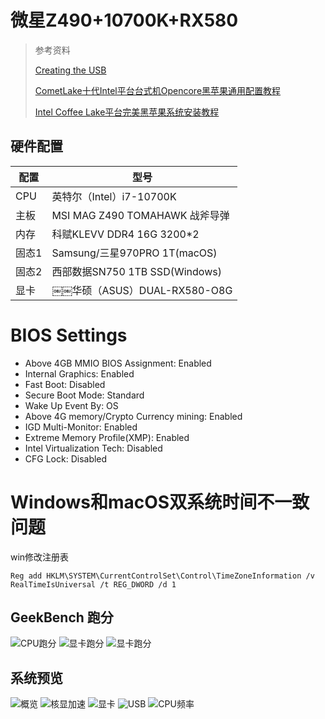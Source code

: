 # 微星Z490+10700K+RX580
> 参考资料
>
> [ Creating the USB](https://dortania.github.io/OpenCore-Install-Guide/installer-guide/)
>
> [CometLake十代Intel平台台式机Opencore黑苹果通用配置教程](https://www.bilibili.com/video/BV1uf4y1X7MT?p=1)
>
> [Intel Coffee Lake平台完美黑苹果系统安装教程](https://www.bilibili.com/video/BV1hA411t7dr)


## 硬件配置
| 配置  | 型号                           |
| ----- | ------------------------------ |
| CPU   | 英特尔（Intel）i7-10700K       |
| 主板  | MSI MAG Z490 TOMAHAWK 战斧导弹 |
| 内存  | 科赋KLEVV DDR4 16G 3200*2      |
| 固态1 | Samsung/三星970PRO 1T(macOS)   |
| 固态2 | 西部数据SN750 1TB SSD(Windows) |
| 显卡  | ￼￼华硕（ASUS）DUAL-RX580-O8G   |


# BIOS Settings
- Above 4GB MMIO BIOS Assignment: Enabled
- Internal Graphics: Enabled
- Fast Boot: Disabled
- Secure Boot Mode: Standard
- Wake Up Event By: OS
- Above 4G memory/Crypto Currency mining: Enabled
- IGD Multi-Monitor: Enabled
- Extreme Memory Profile(XMP): Enabled
- Intel Virtualization Tech: Disabled
- CFG Lock: Disabled


# Windows和macOS双系统时间不一致问题
win修改注册表
```shell
Reg add HKLM\SYSTEM\CurrentControlSet\Control\TimeZoneInformation /v RealTimeIsUniversal /t REG_DWORD /d 1
```


## GeekBench 跑分
![CPU跑分](../images/cpu.png)
![显卡跑分](../images/dgpu-opencl.png)
![显卡跑分](../images/dgpu-metal.png)


## 系统预览
![概览](../images/sys.png)
![核显加速](../images/igpu.png)
![显卡](../images/dgpu.png)
![USB](../images/usb.png)
![CPU频率](../images/cpu-frequency.png)